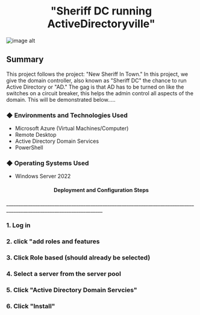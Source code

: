 

 <h1 align="center">"Sheriff DC running ActiveDirectoryville"</h1> 




![image alt](https://github.com/user-attachments/assets/798693bd-16c3-4901-a855-740bc8903926)





<h2>Summary</h2
____________________________________________________________________  
  
 This project follows the project: "New Sheriff In Town."  In this project, we give the domain controller, also known as "Sheriff DC" the chance to run Active Directory or "AD." The gag is that AD has to be turned on like the switches on a circuit breaker, this helps the admin control all aspects of the domain. This will be demonstrated below.....

<h3>&#9670; Environments and Technologies Used</h3> 

 - Microsoft Azure (Virtual Machines/Computer)
 - Remote Desktop
 - Active Directory Domain Services
 - PowerShell 

<h3>&#9670; Operating Systems Used</h3>

 - Windows Server 2022


<h4 align="center">Deployment and Configuration Steps</h4>
______________________________________________________________________________________________________________________


### 1. Log in

### 2. click "add roles and features

### 3. Click Role based (should already be selected)

### 4. Select a server from the server pool 

### 5. Click "Active Directory Domain Servcies"

### 6. Click "Install"
